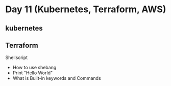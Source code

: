# Day 11   (Kubernetes, Terraform, AWS)

kubernetes
-


Terraform
-

Shellscript
- How to use shebang
- Print "Hello World"
- What is Built-in keywords and Commands